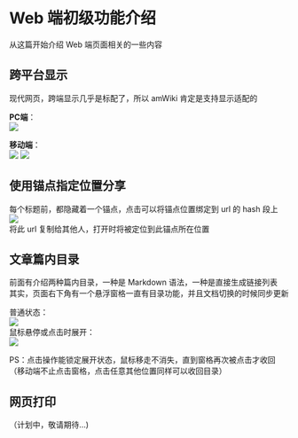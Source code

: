 # Web 端初级功能介绍

从这篇开始介绍 Web 端页面相关的一些内容


## 跨平台显示

现代网页，跨端显示几乎是标配了，所以 amWiki 肯定是支持显示适配的  

**PC端**：  
![](assets/020/20170807-ebc22fea.png=-490)  

**移动端**：  
![](assets/020/20170807-0c0fca7d.png=-460)
![](assets/020/20170807-2826b865.png=-460)  


## 使用锚点指定位置分享
每个标题前，都隐藏着一个锚点，点击可以将锚点位置绑定到 url 的 hash 段上  
![](assets/020/20170807-9a28181f.png=-160)  
将此 url 复制给其他人，打开时将被定位到此锚点所在位置


## 文章篇内目录

前面有介绍两种篇内目录，一种是 Markdown 语法，一种是直接生成链接列表  
其实，页面右下角有一个悬浮窗格一直有目录功能，并且文档切换的时候同步更新  

普通状态：  
![](assets/020/20170805-86379a60.png)  
鼠标悬停或点击时展开：  
![](assets/020/20170805-eaaed756.png=300-)  

PS：点击操作能锁定展开状态，鼠标移走不消失，直到窗格再次被点击才收回  
（移动端不止点击窗格，点击任意其他位置同样可以收回目录）


## 网页打印

（计划中，敬请期待...)
